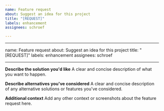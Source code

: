 ```yaml
---
name: Feature request
about: Suggest an idea for this project
title: "[REQUEST]"
labels: enhancement
assignees: schroef

---
```


---
name: Feature request
about: Suggest an idea for this project
title: "[REQUEST]"
labels: enhancement
assignees: schroef

---

**Describe the solution you'd like**
A clear and concise description of what you want to happen.

**Describe alternatives you've considered**
A clear and concise description of any alternative solutions or features you've considered.

**Additional context**
Add any other context or screenshots about the feature request here.
